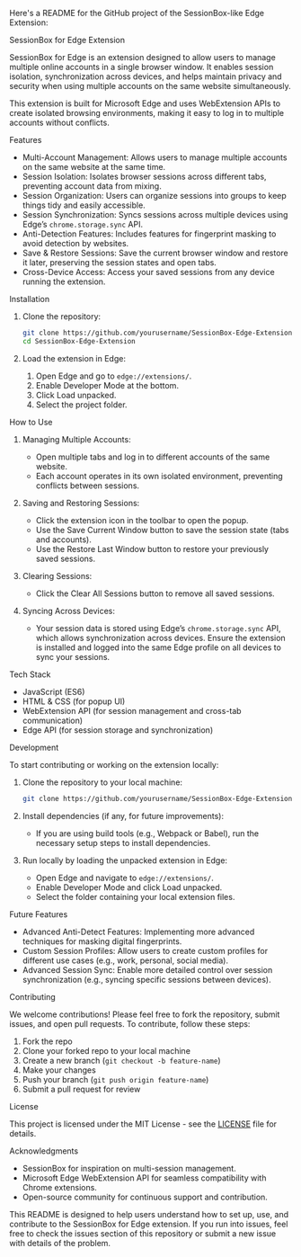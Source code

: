 Here's a README for the GitHub project of the SessionBox-like Edge Extension:



 SessionBox for Edge Extension

SessionBox for Edge is an extension designed to allow users to manage multiple online accounts in a single browser window. It enables session isolation, synchronization across devices, and helps maintain privacy and security when using multiple accounts on the same website simultaneously.

This extension is built for Microsoft Edge and uses WebExtension APIs to create isolated browsing environments, making it easy to log in to multiple accounts without conflicts.



 Features

- Multi-Account Management: Allows users to manage multiple accounts on the same website at the same time.
- Session Isolation: Isolates browser sessions across different tabs, preventing account data from mixing.
- Session Organization: Users can organize sessions into groups to keep things tidy and easily accessible.
- Session Synchronization: Syncs sessions across multiple devices using Edge’s `chrome.storage.sync` API.
- Anti-Detection Features: Includes features for fingerprint masking to avoid detection by websites.
- Save & Restore Sessions: Save the current browser window and restore it later, preserving the session states and open tabs.
- Cross-Device Access: Access your saved sessions from any device running the extension.



 Installation

1. Clone the repository:

   ```bash 
   git clone https://github.com/yourusername/SessionBox-Edge-Extension.git
   cd SessionBox-Edge-Extension
   ```
  

3. Load the extension in Edge:

   1. Open Edge and go to `edge://extensions/`.
   2. Enable Developer Mode at the bottom.
   3. Click Load unpacked.
   4. Select the project folder.



 How to Use

1. Managing Multiple Accounts:
   - Open multiple tabs and log in to different accounts of the same website.
   - Each account operates in its own isolated environment, preventing conflicts between sessions.

2. Saving and Restoring Sessions:
   - Click the extension icon in the toolbar to open the popup.
   - Use the Save Current Window button to save the session state (tabs and accounts).
   - Use the Restore Last Window button to restore your previously saved sessions.

3. Clearing Sessions:
   - Click the Clear All Sessions button to remove all saved sessions.

4. Syncing Across Devices:
   - Your session data is stored using Edge’s `chrome.storage.sync` API, which allows synchronization across devices. Ensure the extension is installed and logged into the same Edge profile on all devices to sync your sessions.



 Tech Stack

- JavaScript (ES6)
- HTML & CSS (for popup UI)
- WebExtension API (for session management and cross-tab communication)
- Edge API (for session storage and synchronization)



 Development

To start contributing or working on the extension locally:

1. Clone the repository to your local machine:

   ```bash
   git clone https://github.com/yourusername/SessionBox-Edge-Extension.git
   ``` 

2. Install dependencies (if any, for future improvements):

   - If you are using build tools (e.g., Webpack or Babel), run the necessary setup steps to install dependencies.

3. Run locally by loading the unpacked extension in Edge:

   - Open Edge and navigate to `edge://extensions/`.
   - Enable Developer Mode and click Load unpacked.
   - Select the folder containing your local extension files.



 Future Features

- Advanced Anti-Detect Features: Implementing more advanced techniques for masking digital fingerprints.
- Custom Session Profiles: Allow users to create custom profiles for different use cases (e.g., work, personal, social media).
- Advanced Session Sync: Enable more detailed control over session synchronization (e.g., syncing specific sessions between devices).



 Contributing

We welcome contributions! Please feel free to fork the repository, submit issues, and open pull requests. To contribute, follow these steps:

1. Fork the repo
2. Clone your forked repo to your local machine
3. Create a new branch (`git checkout -b feature-name`)
4. Make your changes
5. Push your branch (`git push origin feature-name`)
6. Submit a pull request for review



 License

This project is licensed under the MIT License - see the [LICENSE](LICENSE) file for details.



 Acknowledgments

- SessionBox for inspiration on multi-session management.
- Microsoft Edge WebExtension API for seamless compatibility with Chrome extensions.
- Open-source community for continuous support and contribution.



This README is designed to help users understand how to set up, use, and contribute to the SessionBox for Edge extension. If you run into issues, feel free to check the issues section of this repository or submit a new issue with details of the problem.


